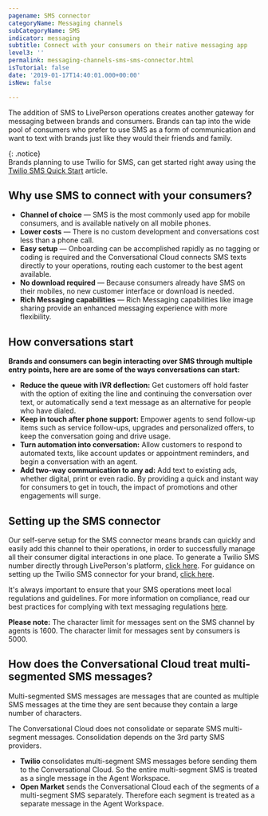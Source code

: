 ```yaml
---
pagename: SMS connector
categoryName: Messaging channels
subCategoryName: SMS
indicator: messaging
subtitle: Connect with your consumers on their native messaging app
level3: ''
permalink: messaging-channels-sms-sms-connector.html
isTutorial: false
date: '2019-01-17T14:40:01.000+00:00'
isNew: false

---
```

The addition of SMS to LivePerson operations creates another gateway for messaging between brands and consumers. Brands can tap into the wide pool of consumers who prefer to use SMS as a form of communication and want to text with brands just like they would their friends and family.

{: .notice}  
Brands planning to use Twilio for SMS, can get started right away using the [Twilio SMS Quick Start](getting-started-quick-start-guides-twilio-sms-quick-start.html) article.

## Why use SMS to connect with your consumers?

* **Channel of choice** — SMS is the most commonly used app for mobile consumers, and is available natively on all mobile phones.
* **Lower costs** — There is no custom development and conversations cost less than a phone call.
* **Easy setup** — Onboarding can be accomplished rapidly as no tagging or coding is required and the Conversational Cloud connects SMS texts directly to your operations, routing each customer to the best agent available.
* **No download required** — Because consumers already have SMS on their mobiles, no new customer interface or download is needed.
* **Rich Messaging capabilities** — Rich Messaging capabilities like image sharing provide an enhanced messaging experience with more flexibility.

## How conversations start

**Brands and consumers can begin interacting over SMS through multiple entry points, here are are some of the ways conversations can start:**

* **Reduce the queue with IVR deflection:** Get customers off hold faster with the option of exiting the line and continuing the conversation over text, or automatically send a text message as an alternative for people who have dialed.
* **Keep in touch after phone support:** Empower agents to send follow-up items such as service follow-ups, upgrades and personalized offers, to keep the conversation going and drive usage.
* **Turn automation into conversation:** Allow customers to respond to automated texts, like account updates or appointment reminders, and begin a conversation with an agent.
* **Add two-way communication to any ad:** Add text to existing ads, whether digital, print or even radio. By providing a quick and instant way for consumers to get in touch, the impact of promotions and other engagements will surge.

## Setting up the SMS connector

Our self-serve setup for the SMS connector means brands can quickly and easily add this channel to their operations, in order to successfully manage all their consumer digital interactions in one place. To generate a Twilio SMS number directly through LivePerson's platform, [click here](generate-a-twilio-sms-number-with-liveperson.html). For guidance on setting up the Twilio SMS connector for your brand, [click here](getting-started-quick-start-guides-twilio-sms-quick-start.html).

It's always important to ensure that your SMS operations meet local regulations and guidelines. For more information on compliance, read our best practices for complying with text messaging regulations [here](messaging-channels-sms-complying-with-sms-regulations.html).

**Please note:** The character limit for messages sent on the SMS channel by agents is 1600. The character limit for messages sent by consumers is 5000.

## **How does the Conversational Cloud treat multi-segmented SMS messages?**

Multi-segmented SMS messages are messages that are counted as multiple SMS messages at the time they are sent because they contain a large number of characters.

The Conversational Cloud does not consolidate or separate SMS multi-segment messages. Consolidation depends on the 3rd party SMS providers.

* **Twilio** consolidates multi-segment SMS messages before sending them to the Conversational Cloud. So the entire multi-segment SMS is treated as a single message in the Agent Workspace.
* **Open Market** sends the Conversational Cloud each of the segments of a multi-segment SMS separately. Therefore each segment is treated as a separate message in the Agent Workspace.
